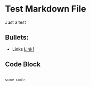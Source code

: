 # Test Markdown File

Just a test

## Bullets:​ 
* Links [Link1](​https://example.com​)​ 
​
## Code Block​ 

```​ 

​some code​​ 
```